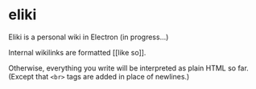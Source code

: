 # eliki
Eliki is a personal wiki in Electron (in progress...)

Internal wikilinks are formatted [[like so]].

Otherwise, everything you write will be interpreted as plain HTML so far. (Except that `<br>` tags are added in place of newlines.)
